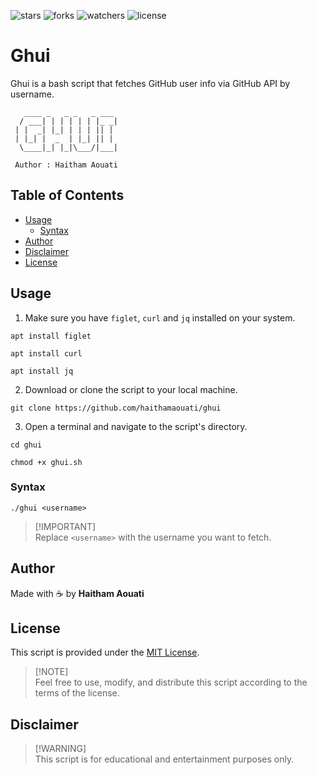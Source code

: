 ![stars](https://custom-icon-badges.demolab.com/github/stars/haithamaouati/Ghui?logo=star)
![forks](https://custom-icon-badges.demolab.com/github/forks/haithamaouati/Ghui?logo=repo-forked)
![watchers](https://custom-icon-badges.demolab.com/github/watchers/haithamaouati/Ghui?logo=eye)
![license](https://custom-icon-badges.demolab.com/github/license/haithamaouati/Ghui?logo=law)

# Ghui

Ghui is a bash script that fetches GitHub user info via GitHub API by username.

```
   ____ _   _ _   _ ___ 
  / ___| | | | | | |_ _|
 | |  _| |_| | | | || | 
 | |_| |  _  | |_| || | 
  \____|_| |_|\___/|___|

 Author : Haitham Aouati   
```

## Table of Contents
- [Usage](#usage)
  - [Syntax](#syntax)
- [Author](#author)
- [Disclaimer](#disclaimer)
- [License](#license)

## Usage

1. Make sure you have `figlet`, `curl` and `jq` installed on your system.
```
apt install figlet
```
```
apt install curl
```
```
apt install jq
```
2. Download or clone the script to your local machine.
```
git clone https://github.com/haithamaouati/ghui
```
3. Open a terminal and navigate to the script's directory.
```
cd ghui
```
```
chmod +x ghui.sh
```

### Syntax

```
./ghui <username>
```

> [!IMPORTANT]\
> Replace `<username>` with the username you want to fetch.

## Author

Made with :coffee: by **Haitham Aouati**

## License

This script is provided under the [MIT License](LICENSE).

> [!NOTE]\
> Feel free to use, modify, and distribute this script according to the terms of the license.

## Disclaimer

> [!WARNING]\
> This script is for educational and entertainment purposes only.
